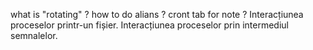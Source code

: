  what is "rotating" ?
 how to do alians ?
 cront tab for note ?
Interacțiunea proceselor printr-un fișier.
Interacțiunea proceselor prin intermediul semnalelor.
 